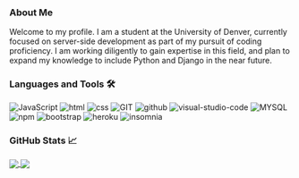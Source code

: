 ### About Me

Welcome to my profile. I am a student at the University of Denver, currently focused on server-side development as part of my pursuit of coding proficiency. I am working diligently to gain expertise in this field, and plan to expand my knowledge to include Python and Django in the near future.

### Languages and Tools 🛠

![JavaScript](https://img.shields.io/badge/JavaScript-f7df1e?style=for-the-badge&logo=javascript&logoColor=black) ![html](https://img.shields.io/badge/html-E34F26?style=for-the-badge&logo=html5&logoColor=white) ![css](https://img.shields.io/badge/css-1572B6?style=for-the-badge&logo=css3&logoColor=white) ![GIT](https://img.shields.io/badge/GIT-F05032?style=for-the-badge&logo=GIT&logoColor=white) ![github](https://img.shields.io/badge/github-black?style=for-the-badge&logo=github&logoColor=white) ![visual-studio-code](https://img.shields.io/badge/VS%20Code-007ACC?style=for-the-badge&logo=visual-studio-code) ![MYSQL](https://img.shields.io/badge/MYSQL-4479A1?style=for-the-badge&logo=mysql&logoColor=white) ![npm](https://img.shields.io/badge/npm-CB3837?style=for-the-badge&logo=npm&logoColor=white) ![bootstrap](https://img.shields.io/badge/bootstrap-6f42c1?style=for-the-badge&logo=bootstrap&logoColor=white) ![heroku](https://img.shields.io/badge/heroku-430098?style=for-the-badge&logo=heroku&logoColor=white) ![insomnia](https://img.shields.io/badge/insomnia-5849BE?style=for-the-badge&logo=insomnia&logoColor=white)


### GitHub Stats 📈
<a href="https://github.com/Grillmast/github-readme-stats">
  <img align="center" src="https://github-readme-stats.vercel.app/api/pin/?username=Grillmast&repo=github-readme-stats" />
</a>
<a href="https://github.com/Grillmast/convoychat">
  <img align="center" src="https://github-readme-stats.vercel.app/api/pin/?username=Grillmast&repo=convoychat" />
</a>
